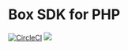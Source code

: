 # Box SDK for PHP

[![CircleCI](https://circleci.com/gh/ajoy39/box-sdk-php/tree/master.svg?style=svg&circle-token=3d1d1bbeb18c163654bbd3c1976b3c3fbcaa3661)](https://circleci.com/gh/ajoy39/box-sdk-php/tree/master)
![](https://github.styleci.io/repos/203893626/shield?branch=master)
